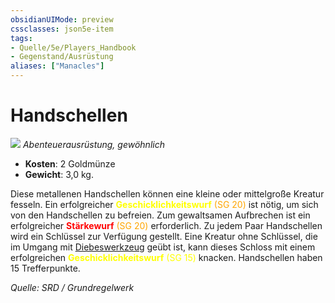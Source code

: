 ```yaml
---
obsidianUIMode: preview
cssclasses: json5e-item
tags:
- Quelle/5e/Players_Handbook
- Gegenstand/Ausrüstung
aliases: ["Manacles"]
---
```

# Handschellen
![](../../../99%20-%20Setup/Files/Bildersammlung/Symbolik/Gegenstände.webp#token)
*Abenteuerausrüstung, gewöhnlich*

- **Kosten**: 2 Goldmünze
- **Gewicht**: 3,0 kg.

Diese metallenen Handschellen können eine kleine oder mittelgroße Kreatur fesseln. Ein erfolgreicher <font color="yellow">**Geschicklichkeitswurf**</font> <font color="orange">(SG 20)</font> ist nötig, um sich von den Handschellen zu befreien. Zum gewaltsamen Aufbrechen ist ein erfolgreicher <font color="red">**Stärkewurf**</font> <font color="orange">(SG 20)</font> erforderlich. Zu jedem Paar Handschellen wird ein Schlüssel zur Verfügung gestellt. Eine Kreatur ohne Schlüssel, die im Umgang mit [Diebeswerkzeug](Diebeswerkzeug.md) geübt ist, kann dieses Schloss mit einem erfolgreichen <font color="yellow">**Geschicklichkeitswurf**</font> <font color="yellow">(SG 15)</font> knacken. Handschellen haben 15 Trefferpunkte.

*Quelle: SRD / Grundregelwerk*